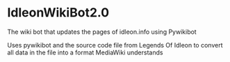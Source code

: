 # IdleonWikiBot2.0
The wiki bot that updates the pages of idleon.info using Pywikibot

Uses pywikibot and the source code file from Legends Of Idleon to convert all data in the file into a format MediaWiki understands
